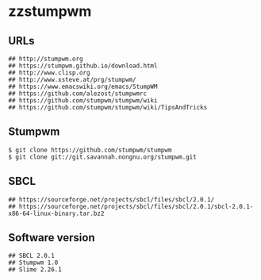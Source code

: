 zzstumpwm
=========

## URLs

```
## http://stumpwm.org
## https://stumpwm.github.io/download.html
## http://www.clisp.org
## http://www.xsteve.at/prg/stumpwm/
## https://www.emacswiki.org/emacs/StumpWM
## https://github.com/alezost/stumpwmrc
## https://github.com/stumpwm/stumpwm/wiki
## https://github.com/stumpwm/stumpwm/wiki/TipsAndTricks
```

## Stumpwm

```
$ git clone https://github.com/stumpwm/stumpwm
$ git clone git://git.savannah.nongnu.org/stumpwm.git
````

## SBCL

```
## https://sourceforge.net/projects/sbcl/files/sbcl/2.0.1/
## https://sourceforge.net/projects/sbcl/files/sbcl/2.0.1/sbcl-2.0.1-x86-64-linux-binary.tar.bz2
```

## Software version
  
```
## SBCL 2.0.1
## Stumpwm 1.0
## Slime 2.26.1
```
